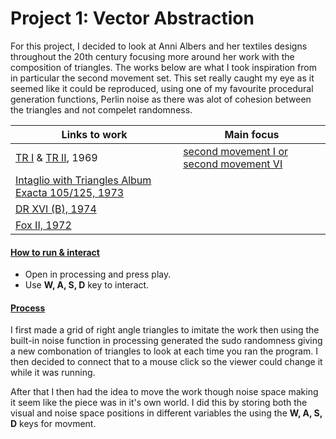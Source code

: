 # Project 1: Vector Abstraction

For this project, I decided to look at Anni Albers and her textiles designs throughout the 20th century focusing more around her work with the composition of triangles. The works below are what I took inspiration from in particular the second movement set. This set really caught my eye as it seemed like it could be reproduced, using one of my favourite procedural generation functions, Perlin noise as there was alot of cohesion between the triangles and not compelet randomness.

| Links to work                                                                                                                                                               | Main focus                                                                                                                                           |
| --------------------------------------------------------------------------------------------------------------------------------------------------------------------------- | ---------------------------------------------------------------------------------------------------------------------------------------------------- |
| [TR I](http://www.artnet.com/artists/anni-albers/tr-i-a-qwVx5FrkzoGfOUu77sSftA2) & [TR II](http://www.artnet.com/artists/anni-albers/tr-ii-a-jheSK4rOEvzmrkLHLh0NOw2), 1969 | [second movement I or second movement VI](https://www.invaluable.com/auction-lot/anni-albers-german-1900-1994-two-prints-second-mo-790-c-w8noebhpd1) |
| [Intaglio with Triangles Album Exacta 105/125, 1973](http://www.artnet.com/artists/anni-albers/intaglio-with-triangles-album-exacta-105125-a-Hq2q9TFLzc6SdOCwemHlew2)       |                                                                                                                                                      |
| [DR XVI (B), 1974](http://www.artnet.com/artists/anni-albers/dr-xvi-b-a-NJa8If2BF3eQBBXuu7Et3g2)                                                                            |                                                                                                                                                      |
| [Fox II, 1972](http://www.artnet.com/artists/anni-albers/fox-ii-FajjWPwRkzOtp4NpW3i1Ig2)                                                                                    |                                                                                                                                                      |

#### <ins>How to run & interact</ins>

- Open in processing and press play.
- Use **W, A, S, D** key to interact.

#### <ins>Process</ins>

I first made a grid of right angle triangles to imitate the work then using the built-in noise function in processing generated the sudo randomness giving a new combonation of triangles to look at each time you ran the program. I then decided to connect that to a mouse click so the viewer could change it while it was running.

After that I then had the idea to move the work though noise space making it seem like the piece was in it's own world. I did this by storing both the visual and noise space positions in different variables the using the **W, A, S, D** keys for movment.
